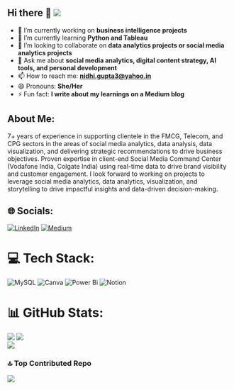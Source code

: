 ## Hi there 👋  [![](https://visitcount.itsvg.in/api?id=nidhigupta3&icon=0&color=0)](https://visitcount.itsvg.in)

- 🔭 I’m currently working on **business intelligence projects**
- 🌱 I’m currently learning **Python and Tableau**
- 👯 I’m looking to collaborate on **data analytics projects or social media analytics projects** 
- 💬 Ask me about **social media analytics, digital content strategy, AI tools, and personal development**
- 📫 How to reach me: **nidhi.gupta3@yahoo.in**
- 😄 Pronouns: **She/Her**
- ⚡ Fun fact: **I write about my learnings on a Medium blog**

## About Me:
7+ years of experience in supporting clientele in the FMCG, Telecom, and CPG sectors in the areas of social media analytics, data analysis, data visualization, and delivering strategic recommendations to drive business objectives. Proven expertise in client-end Social Media Command Center (Vodafone India, Colgate India) using real-time data to drive brand visibility and customer engagement. I look forward to working on projects to leverage social media analytics, data analytics, visualization, and storytelling to drive impactful insights and data-driven decision-making.

## 🌐 Socials:
[![LinkedIn](https://img.shields.io/badge/LinkedIn-%230077B5.svg?logo=linkedin&logoColor=white)](https://linkedin.com/in/https://www.linkedin.com/in/nidhigupta03/) [![Medium](https://img.shields.io/badge/Medium-12100E?logo=medium&logoColor=white)](https://medium.com/@https://medium.com/@nidhi.gupta) 

# 💻 Tech Stack:
![MySQL](https://img.shields.io/badge/mysql-4479A1.svg?style=for-the-badge&logo=mysql&logoColor=white) ![Canva](https://img.shields.io/badge/Canva-%2300C4CC.svg?style=for-the-badge&logo=Canva&logoColor=white) ![Power Bi](https://img.shields.io/badge/power_bi-F2C811?style=for-the-badge&logo=powerbi&logoColor=black) ![Notion](https://img.shields.io/badge/Notion-%23000000.svg?style=for-the-badge&logo=notion&logoColor=white)
# 📊 GitHub Stats:
![](https://github-readme-stats.vercel.app/api?username=nidhigupta3&theme=swift&hide_border=false&include_all_commits=true&count_private=false) 
![](https://nirzak-streak-stats.vercel.app/?user=nidhigupta3&theme=swift&hide_border=false)<br/>
![](https://github-readme-stats.vercel.app/api/top-langs/?username=nidhigupta3&theme=swift&hide_border=false&include_all_commits=true&count_private=false&layout=compact)

### 🔝 Top Contributed Repo
![](https://github-contributor-stats.vercel.app/api?username=nidhigupta3&limit=5&theme=dark&combine_all_yearly_contributions=true)




<!-- Proudly created with GPRM ( https://gprm.itsvg.in ) -->
